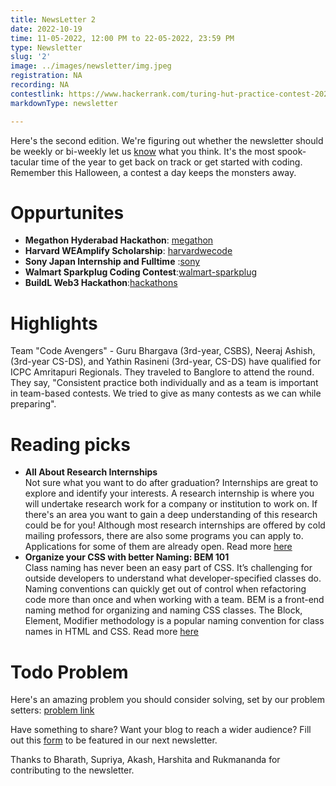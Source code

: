 ```yaml
---
title: NewsLetter 2
date: 2022-10-19
time: 11-05-2022, 12:00 PM to 22-05-2022, 23:59 PM
type: Newsletter
slug: '2'
image: ../images/newsletter/img.jpeg
registration: NA
recording: NA
contestlink: https://www.hackerrank.com/turing-hut-practice-contest-2025
markdownType: newsletter

---
```

Here's the second edition. We're figuring out whether the newsletter should be weekly or bi-weekly let us [know](https://docs.google.com/forms/d/e/1FAIpQLSe14PqgPzAs42AN5CpbrJApKz5A2jdsaRZU57bV1_mivOWJyg/viewform) what you think. It's the most spook-tacular time of the year to get back on track or get started with coding. Remember this Halloween, a contest a day keeps the monsters away.
# Oppurtunites

- **Megathon Hyderabad Hackathon**: [megathon](https://megathon.in/)
- **Harvard WEAmplify Scholarship**: [harvardwecode](https://www.harvardwecode.com/weamplify-scholarship)
- **Sony Japan Internship and Fulltime** :[sony](https://www.sony.com/en/SonyInfo/Careers/japan/)
- **Walmart Sparkplug Coding Contest**:[walmart-sparkplug](https://unstop.com/hackathons/walmart-sparkplug-2022-walmart-global-tech-in-india-461069)
- **BuildL Web3 Hackathon**:[hackathons](https://unstop.com/hackathons/buidl-for-web3-hackathon-2022-lumos-labs-413149)




<h1>Highlights</h1>

Team "Code Avengers" - Guru Bhargava (3rd-year, CSBS), Neeraj Ashish, (3rd-year CS-DS), and Yathin Rasineni (3rd-year, CS-DS) have qualified for ICPC Amritapuri Regionals. They traveled to Banglore to attend the round. They say, "Consistent practice both individually and as a team is important in team-based contests. We tried to give as many contests as we can while preparing".


# Reading picks

- **All About Research Internships** <br/>
		Not sure what you want to do after graduation? Internships are great to explore and identify your interests. A research internship is where you will undertake research work for a company or institution to work on. If there's an area you want to gain a deep understanding of this research could be for you! Although most research internships are offered by cold mailing professors, there are also some programs you can apply to. Applications for some of them are already open. Read more  [here](https://medium.com/@oir.nitt/all-bout-research-internships-e8775ac56507)
- **Organize your CSS with better Naming: BEM 101** <br/>
		Class naming has never been an easy part of CSS. It’s challenging for outside developers to understand what developer-specified classes do. Naming conventions can quickly get out of control when refactoring code more than once and when working with a team. BEM is a front-end naming method for organizing and naming CSS classes. The Block, Element, Modifier methodology is a popular naming convention for class names in HTML and CSS.  Read more [here](https://css-tricks.com/bem-101/)

# Todo Problem 

Here's an amazing problem you should consider solving, set by our problem setters: [problem link](https://leetcode.com/problems/accounts-merge/)




Have something to share? Want your blog to reach a wider audience? Fill out this [form](https://docs.google.com/forms/d/e/1FAIpQLSfdaR5IK8B9RZx-5G3cd4_G4RMsLIaHRMWpGWzTwMyuMdCeWg/viewform) to be featured in our next newsletter.

Thanks to Bharath, Supriya, Akash, Harshita and Rukmananda for contributing to the newsletter.
